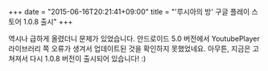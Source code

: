 +++
date = "2015-06-16T20:21:41+09:00"
title = "'루시아의 방' 구글 플레이 스토어 1.0.8 출시"
+++

역시나 급하게 올렸더니 문제가 있었습니다. 안드로이드 5.0 버전에서 YoutubePlayer 라이브러리 쪽 오류가 생겨서 업데이트된 것을 확인하지 못했었네요. 아무튼, 지금은 고쳐져서 다시 1.0.8 버전이 출시되어 있습니다! :)